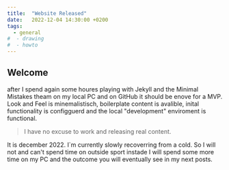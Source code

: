 ```yaml
---
title:  "Website Released"
date:   2022-12-04 14:30:00 +0200
tags:
  - general
#  - drawing
#  - howto
---
```


## Welcome

after I spend again some houres playing with Jekyll and the Minimal Mistakes theam on my local PC and on GitHub it should be enove for a MVP. Look and Feel is minemalistisch, boilerplate content is avalible, inital functionality is configguerd and the local "development" enviroment is functional. 

> I have no excuse to work and releasing real content. 

It is december 2022. I`m currently slowly recoverring from a cold. So I will not and can't spend time on outside sport instade I will spend some more time on my PC and the outcome you will eventually see in my next posts.